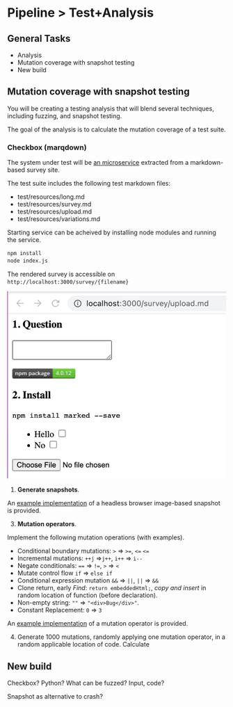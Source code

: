 # Pipeline > Test+Analysis

## General Tasks

* Analysis
* Mutation coverage with snapshot testing
* New build


## Mutation coverage with snapshot testing

You will be creating a testing analysis that will blend several techniques, including fuzzing, and snapshot testing.

The goal of the analysis is to calculate the mutation coverage of a test suite.

### Checkbox (marqdown)

The system under test will be [an microservice](https://github.com/chrisparnin/checkbox.io-micro-preview) extracted from a markdown-based survey site.

The test suite includes the following test markdown files:
- test/resources/long.md
- test/resources/survey.md
- test/resources/upload.md
- test/resources/variations.md

Starting service can be acheived by installing node modules and running the service.

```bash
npm install
node index.js
```

The rendered survey is accessible on `http://localhost:3000/survey/{filename}`

![survey](/imgs/survey.png)

1. **Generate snapshots**.

An [example implementation](https://github.com/ruttabega/screenshot) of a headless browser image-based snapshot is provided.

3. **Mutation operators**.

Implement the following mutation operations (with examples).
   - Conditional boundary mutations: `>` => `>=`, `<=` `<=`
   - Incremental mutations: `++j` =>`j++`, `i++` => `i--`
   - Negate conditionals: `==` => `!=`, `>` => `<`
   - Mutate control flow `if` => `else if`
   - Conditional expression mutation `&&` => `||`, `||` => `&&`
   - Clone return, early _Find_: `return embeddedHtml;`, _copy and insert_ in random location of function (before declaration).
   - Non-empty string: `""` => `"<div>Bug</div>"`.
   - Constant Replacement: `0` => `3`

An [example implementation](https://github.com/CSC-DevOps/ASTRewrite) of a mutation operator is provided.

4. Generate 1000 mutations, randomly applying one mutation operator, in a random applicable location of code. Calculate

## New build

Checkbox? Python? What can be fuzzed? Input, code?

Snapshot as alternative to crash?